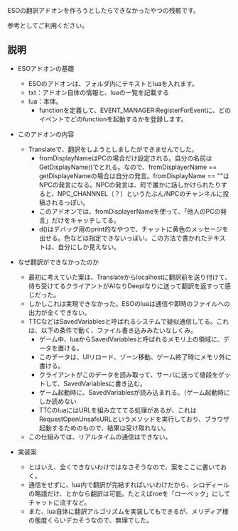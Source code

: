 ESOの翻訳アドオンを作ろうとしたらできなかったやつの残骸です。

参考としてご利用ください。

## 説明
* ESOアドオンの基礎
  * ESOのアドオンは、フォルダ内にテキストとluaを入れます。
  * txt：アドオン自体の情報と、luaの一覧を記載する
  * lua：本体。
    * functionを定義して、EVENT_MANAGER:RegisterForEventに、どのイベントでどのfunctionを起動するかを登録します。

* このアドオンの内容
  * Translateで、翻訳をしようとしましたができませんでした。
    * fromDisplayNameはPCの場合だけ設定される。自分の名前はGetDisplayName()でとれる。なので、fromDisplayerName == getDisplayeNameの場合は自分の発言。fromDisplayName == ""はNPCの発言になる。NPCの発言は、町で誰かに話しかけられたりすると、NPC_CHANNNEL（？）というたぶん/NPCのチャンネルに投稿されるっぽい。
    * このアドオンでは、fromDisplayerNameを使って、「他人のPCの発言」だけをキャッチしてる。
    * d()はデバッグ用のprint的なやつで、チャットに黄色のメッセージを出せる。色などは指定できないっぽい。この方法で書かれたテキストは、自分にしか見えない。

 * なぜ翻訳ができなかったのか
   * 最初に考えていた案は、Translateからlocalhostに翻訳前を送り付けて、待ち受けてるクライアントがAIなりDeeplなりに送って翻訳を返すって感じだった。
   * しかしこれは実現できなかった。ESOのluaは通信や即時のファイルへの出力が全くできない。
   * TTCなどはSavedVariablesと呼ばれるシステムで疑似通信してる。これは、以下の条件で動く、ファイル書き込みみたいなしくみ。
     * ゲーム中、luaからSavedVariablesと呼ばれるメモリ上の領域に、データを置ける。
     * このデータは、UIリロード、ゾーン移動、ゲーム終了時にメモリ外に書ける。
     * クライアントがこのデータを読み取って、サーバに送って値段をゲットして、SavedVariablesに書き込む。
     * ゲーム起動時に、SavedVariablesが読み込まれる。（ゲーム起動時にしか読めない
     * TTCのluaにはURLを組み立ててる処理があるが、これはRequestOpenUnsafeURLというメソッドを実行しており、ブラウザ起動するためのもので、結果は受け取れない。
   * この仕組みでは、リアルタイムの通信はできない。

 * 実装案
   * とはいえ、全くできないわけではなさそうなので、案をここに書いておく。
   * 通信をせずに、lua内で翻訳が完結すればいいわけだから、シロディールの略語だけ、とかなら翻訳は可能。たとえばroeを「ローベック」にしてチャットに流すなど。
   * また、lua自体に翻訳アルゴリズムを実装してもできるが、メリディア様の態度くらいデカそうなので、無理でした。
   
